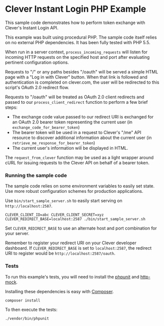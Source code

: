Clever Instant Login PHP Example
==========================

This sample code demonstrates how to perform token exchange with Clever's Instant Login API.

This example was built using procedural PHP. The sample code itself relies on no external PHP dependencies. It has been fully tested with PHP 5.5.

When run in a server context, `process_incoming_requests` will listen for incoming HTTP requests on the specified host and port after evaluating pertinent configuration options.

Requests to "/" or any paths besides "/oauth" will be served a simple HTML page with a "Log in with Clever" button. When that link is followed and authentication is completed on clever.com, the user will be redirected to this script's OAuth 2.0 redirect flow.

Requests to "/oauth" will be treated as OAuth 2.0 client redirects and passed to our `process_client_redirect` function to perform a few brief steps:

* The exchange code value passed to our redirect URI is exchanged for an OAuth 2.0 bearer token representing the current user (in `exchange_code_for_bearer_token`)
* The bearer token will be used in a request to Clever's "/me" API resource to discover additional information about the current user (in `retrieve_me_response_for_bearer_token`)
* The current user's information will be displayed in HTML.

The `request_from_clever` function may be used as a light wrapper around cURL for issuing requests to the Clever API on behalf of a bearer token.

### Running the sample code
The sample code relies on some environment variables to easily set state. Use more robust configuration schemes for production applications.

Use `bin/start_sample_server.sh` to easily start serving on `http://localhost:2587`.

`CLEVER_CLIENT_ID=abc CLEVER_CLIENT_SECRET=xyz CLEVER_REDIRECT_BASE=localhost:2587 ./bin/start_sample_server.sh`

Set `CLEVER_REDIRECT_BASE` to use an alternate host and port combination for your server.

Remember to register your redirect URI on your Clever developer dashboard. If `CLEVER_REDIRECT_BASE` is set to `localhost:2587`, the redirect URI to register would be `http://localhost:2587/oauth`.

### Tests
To run this example's tests, you will need to install the [phpunit](https://phpunit.de/) and [http-mock](https://github.com/InterNations/http-mock).

Installing these dependencies is easy with [Composer](https://getcomposer.org/).

`composer install`

To then execute the tests:

`./vendor/bin/phpunit`
